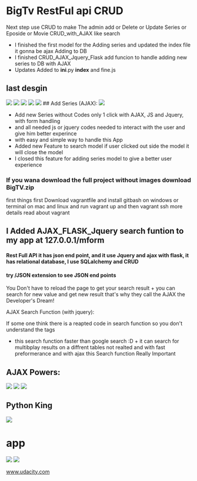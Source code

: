# BigTv RestFul api CRUD

Next step use CRUD to make The admin add or Delete or Update Series or Eposide or Movie CRUD_with_AJAX like search

*  I finished the first model for the Adding series and updated the index file it gonna be ajax Adding to DB
*  I finished CRUD_AJAX_Jquery_Flask add funcion to handle adding new series to DB with AJAX
*  Updates Added to __ini__.py __index__ and fine.js

## last desgin
<img src="myweb.PNG">
<img src="myweb2.PNG">


<img src="mfinal.PNG">
<img src="bigtva.PNG">

<img src="last1.PNG">
## Add Series (AJAX):

<img src="addseries.PNG">

*  Add new Series without Codes only 1 click with AJAX, JS and Jquery, with form handling
*  and all needed js or jquery codes needed to interact with the user and give him better experince
*  with easy and simple way to handle this App
*  Added new Feature to search model if user clicked out side the model it will close the model
*  I closed this feature for adding series model to give a better user experience 


### If you wana download the full project  without images download BigTV.zip
first things first Download vagrantfile and install gitbash on windows or terminal on mac and linux
and run vagrant up and then vagrant ssh more details read about vagrant

## I Added AJAX_FLASK_Jquery search funtion to my app at 127.0.0.1/mform

#### Rest Full API it has json end point, and it use Jquery and ajax with flask, it has relational database, I use SQLalchemy and CRUD
#### try /JSON extension to see JSON end points

You Don't have to reload the page to get your search result + you can search for new value and get new result
that's why they call the AJAX the Developer's Dream!

AJAX Search Function (with jquery):

If some one think there is a reapted code in search function so you don't understand the tags 
+ this search function faster than google search :D + it can search for multibplay results on
a diffrent tables not realted and with fast preformerance and with ajax this Search function Really Important


## AJAX Powers:
<img src="lastr.PNG">
<img src="Update.PNG">
<img src="ajaxpower.PNG">


## Python King 
<img src="Pythonking.PNG">

# app 

<img src="Fianl.PNG">
<img src="part1.PNG">


www.udacity.com

